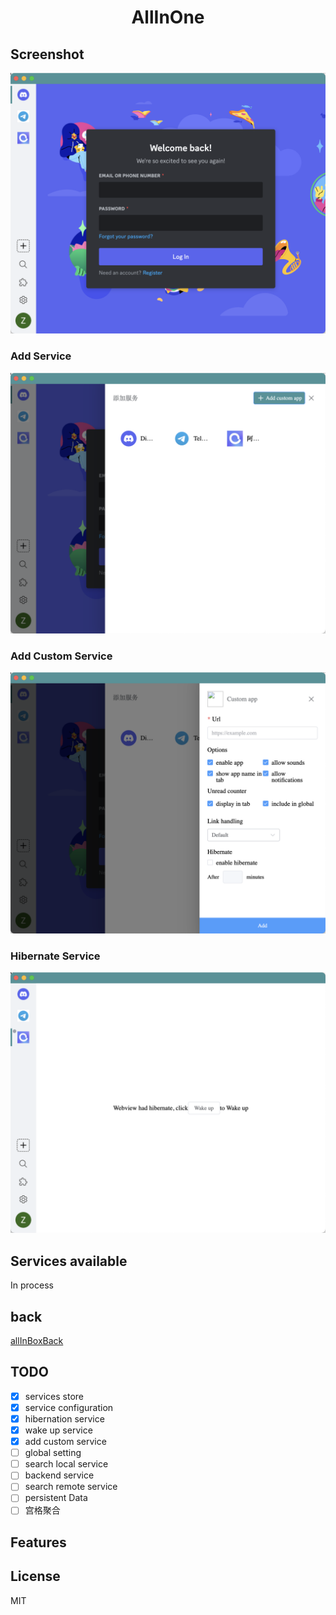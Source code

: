 <h1 align="center">
  AllInOne
  <br>
</h1>

## Screenshot

![AllInOne](screenshots/home.png)

### Add Service
![AllInOne](screenshots/add-service.png)

### Add Custom Service
![AllInOne](screenshots/add-custom-service.png)

### Hibernate Service
![AllInOne](screenshots/hibernate.png)
## Services available
<string>In process</string>
<br>

## back
[allInBoxBack](https://github.com/luke358/allInBoxBack)

## TODO

- [x] services store
- [x] service configuration
- [x] hibernation service
- [x] wake up service
- [x] add custom service
- [ ] global setting
- [ ] search local service
- [ ] backend service
- [ ] search remote service
- [ ] persistent Data
- [ ] 宫格聚合

## Features

License
-------------------
MIT